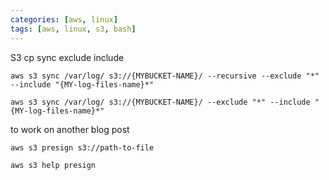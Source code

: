 ```yaml
---
categories: [aws, linux]
tags: [aws, linux, s3, bash]
---
```


S3 cp sync exclude include


`aws s3 sync /var/log/ s3://{MYBUCKET-NAME}/ --recursive --exclude "*" --include "{MY-log-files-name}*"`

`aws s3 sync /var/log/ s3://{MYBUCKET-NAME}/ --exclude "*" --include "{MY-log-files-name}*"`




to work on another blog post

`aws s3 presign s3://path-to-file`

`aws s3 help presign`
